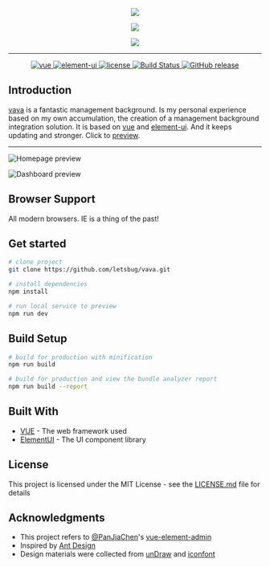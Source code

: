 <p align="center">
  <img src="https://github.com/letsbug/vava/raw/master/static/images/logo.png"/>
</p>
<p align="center">
  <img src="https://github.com/letsbug/vava/raw/master/static/images/title.png"/>
</p>
<p align="center">
  <img src="https://github.com/letsbug/vava/raw/master/static/images/subtitle.png"/>
</p>

<hr />

<p align="center">
  <a href="https://github.com/vuejs/vue">
    <img src="https://img.shields.io/badge/vue-2.6.10-brightgreen.svg" alt="vue">
  </a>
  <a href="https://github.com/ElemeFE/element">
    <img src="https://img.shields.io/badge/element--ui-2.7.2-brightgreen.svg" alt="element-ui">
  </a>
  <a href="https://github.com/letsbug/vava/blob/master/LICENSE">
    <img src="https://img.shields.io/github/license/letsbug/vava.svg" alt="license">
  </a>
  <a href="https://www.travis-ci.org/letsbug/vava">
    <img src="https://www.travis-ci.org/letsbug/vava.svg?branch=master" alt="Build Status">
  </a>
  <a href="https://github.com/letsbug/vava/releases">
    <img src="https://img.shields.io/github/release/letsbug/vava.svg" alt="GitHub release">
  </a>
</p>

## Introduction

[vava](https://github.com/letsbug/vava) is a fantastic management background. Is my personal experience based on my own accumulation, the creation of a management background integration solution. It is based on [vue](https://github.com/vuejs/vue) and [element-ui](https://github.com/ElemeFE/element). And it keeps updating and stronger. Click to [preview](https://letsbug.github.io/vava/).

***
<p><img src="https://github.com/letsbug/vava/raw/master/static/images/homepage-preview.png" alt="Homepage preview"></p>
<p><img src="https://github.com/letsbug/vava/raw/master/static/images/dashboard-preview.png" alt="Dashboard preview"></p>

## Browser Support
All modern browsers. IE is a thing of the past!

## Get started

```bash
# clone project
git clone https://github.com/letsbug/vava.git

# install dependencies
npm install

# run local service to preview
npm run dev
```

## Build Setup

```bash
# build for production with minification
npm run build

# build for production and view the bundle analyzer report
npm run build --report
```

## Built With
* [VUE](https://vuejs.org/) - The web framework used
* [ElementUI](http://element.eleme.io) - The UI component library

## License
This project is licensed under the MIT License - see the [LICENSE.md](https://github.com/letsbug/vava/blob/master/LICENSE) file for details

## Acknowledgments
* This project refers to [@PanJiaChen](https://github.com/PanJiaChen)'s [vue-element-admin](https://github.com/PanJiaChen/vue-element-admin)
* Inspired by [Ant Design](https://preview.pro.ant.design/dashboard/analysis)
* Design materials were collected from [unDraw](https://undraw.co/) and [iconfont](https://www.iconfont.cn/)
